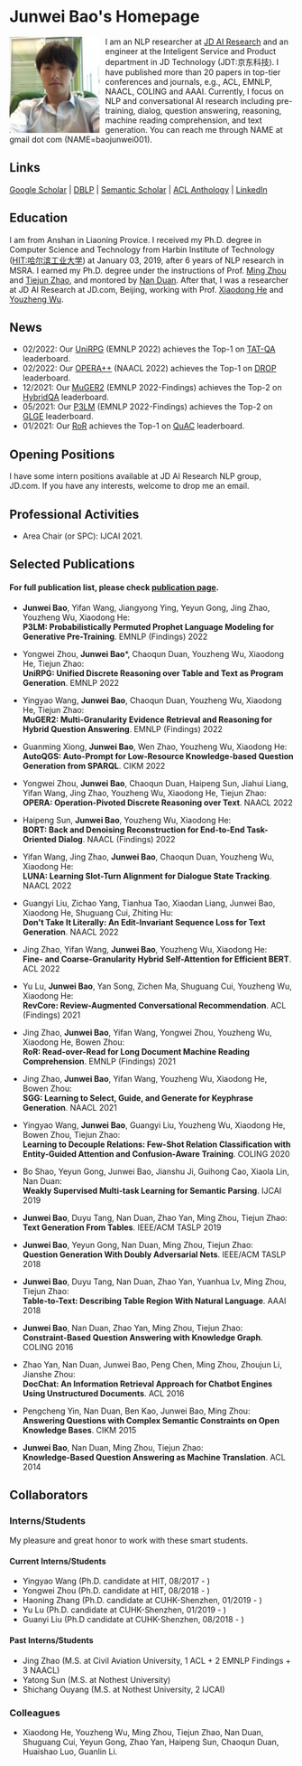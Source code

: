 # Junwei Bao's Homepage

<img align="left" src="citations.jpg" width=160 height=170 alt="a photo" style="padding-right:10px">

I am an NLP researcher at [JD AI Research](jdai.md) and an engineer at the Inteligent Service and Product department in JD Technology (JDT:京东科技). I have published more than 20 papers in top-tier conferences and journals, e.g., ACL, EMNLP, NAACL, COLING and AAAI. Currently, I focus on NLP and conversational AI research including pre-training, dialog, question answering, reasoning, machine reading comprehension, and text generation. You can reach me through NAME at gmail dot com (NAME=baojunwei001).




## Links
[Google Scholar](https://scholar.google.com/citations?hl=en&user=hcRREnsAAAAJ) | [DBLP](https://dblp.org/pid/221/1287-1.html) | [Semantic Scholar](https://www.semanticscholar.org/author/Junwei-Bao/3299718?sort=total-citations) | [ACL Anthology](https://aclanthology.org/people/junwei-bao) | [LinkedIn](https://www.linkedin.cn/incareer/in/junwei-bao-b2883386)

## Education

I am from Anshan in Liaoning Provice. I received my Ph.D. degree in Computer Science and Technology from Harbin Institute of Technology ([HIT:哈尔滨工业大学](http://www.hit.edu.cn/)) at January 03, 2019, after 6 years of NLP research in MSRA. I earned my Ph.D. degree under the instructions of Prof. [Ming Zhou](https://scholar.google.co.jp/citations?user=a0w5c0gAAAAJ&hl=en) and [Tiejun Zhao](https://baike.baidu.com/item/%E8%B5%B5%E9%93%81%E5%86%9B/7533734), and montored by [Nan Duan](https://nanduan.github.io/). After that, I was a researcher at JD AI Research at JD.com, Beijing, working with Prof. [Xiaodong He](https://scholar.google.com/citations?user=W5WbqgoAAAAJ&hl=en) and [Youzheng Wu](https://sites.google.com/site/erzhengcn/). 

## News
- 02/2022: Our [UniRPG]() (EMNLP 2022) achieves the Top-1 on [TAT-QA](https://nextplusplus.github.io/TAT-QA/) leaderboard.
- 02/2022: Our [OPERA++](https://aclanthology.org/2022.naacl-main.119.pdf) (NAACL 2022) achieves the Top-1 on [DROP](https://leaderboard.allenai.org/drop/submissions/public) leaderboard.
- 12/2021: Our [MuGER2]() (EMNLP 2022-Findings) achieves the Top-2 on [HybridQA](https://competitions.codalab.org/competitions/24420#results) leaderboard.
- 05/2021: Our [P3LM]() (EMNLP 2022-Findings) achieves the Top-2 on [GLGE](https://microsoft.github.io/glge/) leaderboard.
- 01/2021: Our [RoR](https://aclanthology.org/2021.findings-emnlp.160.pdf) achieves the Top-1 on [QuAC](https://quac.ai/) leaderboard.


## Opening Positions
I have some intern positions available at JD AI Research NLP group, JD.com. If you have any interests, welcome to drop me an email. 

## Professional Activities
- Area Chair (or SPC): IJCAI 2021. 

## Selected Publications
#### For full publication list, please check [publication page](publications.md).
- **Junwei Bao**, Yifan Wang, Jiangyong Ying, Yeyun Gong, Jing Zhao, Youzheng Wu, Xiaodong He:  
  **P3LM: Probabilistically Permuted Prophet Language Modeling for Generative Pre-Training**. EMNLP (Findings) 2022

- Yongwei Zhou, **Junwei Bao***, Chaoqun Duan, Youzheng Wu, Xiaodong He, Tiejun Zhao:  
  **UniRPG: Unified Discrete Reasoning over Table and Text as Program Generation**. EMNLP 2022

- Yingyao Wang, **Junwei Bao**, Chaoqun Duan, Youzheng Wu, Xiaodong He, Tiejun Zhao:  
  **MuGER2: Multi-Granularity Evidence Retrieval and Reasoning for Hybrid Question Answering**. EMNLP (Findings) 2022
  
- Guanming Xiong, **Junwei Bao**, Wen Zhao, Youzheng Wu, Xiaodong He:  
  **AutoQGS: Auto-Prompt for Low-Resource Knowledge-based Question Generation from SPARQL**. CIKM 2022
  
- Yongwei Zhou, **Junwei Bao**, Chaoqun Duan, Haipeng Sun, Jiahui Liang, Yifan Wang, Jing Zhao, Youzheng Wu, Xiaodong He, Tiejun Zhao:  
  **OPERA: Operation-Pivoted Discrete Reasoning over Text**. NAACL 2022

- Haipeng Sun, **Junwei Bao**, Youzheng Wu, Xiaodong He:  
  **BORT: Back and Denoising Reconstruction for End-to-End Task-Oriented Dialog**. NAACL (Findings) 2022

- Yifan Wang, Jing Zhao, **Junwei Bao**, Chaoqun Duan, Youzheng Wu, Xiaodong He:  
  **LUNA: Learning Slot-Turn Alignment for Dialogue State Tracking**. NAACL 2022

- Guangyi Liu, Zichao Yang, Tianhua Tao, Xiaodan Liang, Junwei Bao, Xiaodong He, Shuguang Cui, Zhiting Hu:  
  **Don't Take It Literally: An Edit-Invariant Sequence Loss for Text Generation**. NAACL 2022

- Jing Zhao, Yifan Wang, **Junwei Bao**, Youzheng Wu, Xiaodong He:  
  **Fine- and Coarse-Granularity Hybrid Self-Attention for Efficient BERT**. ACL 2022

- Yu Lu, **Junwei Bao**, Yan Song, Zichen Ma, Shuguang Cui, Youzheng Wu, Xiaodong He:  
  **RevCore: Review-Augmented Conversational Recommendation**. ACL (Findings) 2021

- Jing Zhao, **Junwei Bao**, Yifan Wang, Yongwei Zhou, Youzheng Wu, Xiaodong He, Bowen Zhou:  
  **RoR: Read-over-Read for Long Document Machine Reading Comprehension**. EMNLP (Findings) 2021

- Jing Zhao, **Junwei Bao**, Yifan Wang, Youzheng Wu, Xiaodong He, Bowen Zhou:  
  **SGG: Learning to Select, Guide, and Generate for Keyphrase Generation**. NAACL 2021

- Yingyao Wang, **Junwei Bao**, Guangyi Liu, Youzheng Wu, Xiaodong He, Bowen Zhou, Tiejun Zhao:  
  **Learning to Decouple Relations: Few-Shot Relation Classification with Entity-Guided Attention and Confusion-Aware Training**. COLING 2020

- Bo Shao, Yeyun Gong, Junwei Bao, Jianshu Ji, Guihong Cao, Xiaola Lin, Nan Duan:  
  **Weakly Supervised Multi-task Learning for Semantic Parsing**. IJCAI 2019

- **Junwei Bao**, Duyu Tang, Nan Duan, Zhao Yan, Ming Zhou, Tiejun Zhao:  
  **Text Generation From Tables**. IEEE/ACM TASLP 2019

- **Junwei Bao**, Yeyun Gong, Nan Duan, Ming Zhou, Tiejun Zhao:  
  **Question Generation With Doubly Adversarial Nets**. IEEE/ACM TASLP 2018

- **Junwei Bao**, Duyu Tang, Nan Duan, Zhao Yan, Yuanhua Lv, Ming Zhou, Tiejun Zhao:  
  **Table-to-Text: Describing Table Region With Natural Language**. AAAI 2018

- **Junwei Bao**, Nan Duan, Zhao Yan, Ming Zhou, Tiejun Zhao:  
  **Constraint-Based Question Answering with Knowledge Graph**. COLING 2016

- Zhao Yan, Nan Duan, Junwei Bao, Peng Chen, Ming Zhou, Zhoujun Li, Jianshe Zhou:  
  **DocChat: An Information Retrieval Approach for Chatbot Engines Using Unstructured Documents**. ACL 2016

- Pengcheng Yin, Nan Duan, Ben Kao, Junwei Bao, Ming Zhou:  
  **Answering Questions with Complex Semantic Constraints on Open Knowledge Bases**. CIKM 2015

- **Junwei Bao**, Nan Duan, Ming Zhou, Tiejun Zhao:  
  **Knowledge-Based Question Answering as Machine Translation**. ACL 2014

## Collaborators

### Interns/Students
My pleasure and great honor to work with these smart students.

#### Current Interns/Students
- Yingyao Wang (Ph.D. candidate at HIT, 08/2017 - )
- Yongwei Zhou (Ph.D. candidate at HIT, 08/2018 - )
- Haoning Zhang (Ph.D. candidate at CUHK-Shenzhen, 01/2019 - )
- Yu Lu (Ph.D. candidate at CUHK-Shenzhen, 01/2019 - )
- Guanyi Liu (Ph.D candidate at CUHK-Shenzhen, 08/2018 - )

#### Past Interns/Students
- Jing Zhao (M.S. at Civil Aviation University, 1 ACL + 2 EMNLP Findings + 3 NAACL)
- Yatong Sun (M.S. at Nothest University)
- Shichang Ouyang (M.S. at Nothest University, 2 IJCAI)

### Colleagues 
- Xiaodong He, Youzheng Wu, Ming Zhou, Tiejun Zhao, Nan Duan, Shuguang Cui, Yeyun Gong, Zhao Yan, Haipeng Sun, Chaoqun Duan, Huaishao Luo, Guanlin Li.

